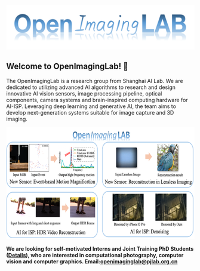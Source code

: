 <div align="center">
    <img src="signal2.png" width="600" height="120">
</div>


## Welcome to OpenImagingLab! 👋

The OpenImagingLab is a research group from Shanghai AI Lab. We are dedicated to utilizing advanced AI algorithms to research and design innovative AI vision sensors, image processing pipeline, optical components, camera systems and brain-inspired computing hardware for AI-ISP. Leveraging deep learning and generative AI, the team aims to develop next-generation systems suitable for image capture and 3D imaging.

<center><img src="projects_page_v2.png" width="700" height="300"></center>

**We are looking for self-motivated Interns and Joint Training PhD Students ([Details](https://www.shlab.org.cn/enrollment#channel_599)), who are interested in computational photography, computer vision and computer graphics. Email:openimaginglab@pjlab.org.cn**
